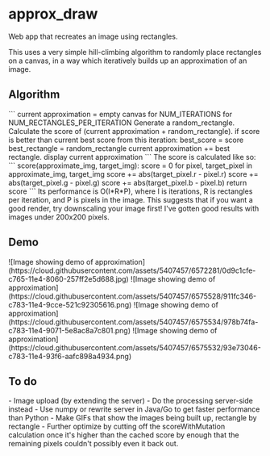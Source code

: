 # approx_draw
Web app that recreates an image using rectangles.

This uses a very simple hill-climbing algorithm to randomly place rectangles on a canvas, in a way which iteratively builds up an approximation of an image.

<h2>Algorithm</h2>
```
current approximation = empty canvas
for NUM_ITERATIONS
  for NUM_RECTANGLES_PER_ITERATION
    Generate a random_rectangle.
    Calculate the score of (current approximation + random_rectangle).
    if score is better than current best score from this iteration:
      best_score = score
      best_rectangle = random_rectangle
  current approximation += best rectangle.
display current approximation
```
The score is calculated like so:
```
score(approximate_img, target_img):
  score = 0
  for pixel, target_pixel in approximate_img, target_img
    score += abs(target_pixel.r - pixel.r)
    score += abs(target_pixel.g - pixel.g)
    score += abs(target_pixel.b - pixel.b)
  return score
```
Its performance is O(I*R*P), where I is iterations, R is rectangles per iteration, and P is pixels in the image. This suggests that if you want a good render, try downscaling your image first! I've gotten good results with images under 200x200 pixels.
<h2>Demo</h2>
![Image showing demo of approximation](https://cloud.githubusercontent.com/assets/5407457/6572281/0d9c1cfe-c765-11e4-8060-257ff2e5d688.jpg)
![Image showing demo of approximation](https://cloud.githubusercontent.com/assets/5407457/6575528/911fc346-c783-11e4-9cce-521c92305616.png)
![Image showing demo of approximation](https://cloud.githubusercontent.com/assets/5407457/6575534/978b74fa-c783-11e4-9071-5e8ac8a7c801.png)
![Image showing demo of approximation](https://cloud.githubusercontent.com/assets/5407457/6575532/93e73046-c783-11e4-93f6-aafc898a4934.png)

<h2>To do</h2>
 - Image upload (by extending the server)
 - Do the processing server-side instead
  - Use numpy or rewrite server in Java/Go to get faster performance than Python
 - Make GIFs that show the images being built up, rectangle by rectangle
 - Further optimize by cutting off the scoreWithMutation calculation once it's higher than the cached score by enough that the remaining pixels couldn't possibly even it back out.
